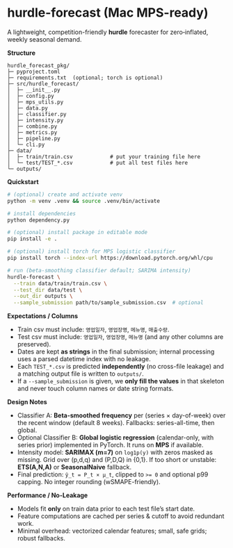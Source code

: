 # hurdle-forecast (Mac MPS-ready)

A lightweight, competition-friendly **hurdle** forecaster for zero‑inflated, weekly seasonal demand.

**Structure**
```
hurdle_forecast_pkg/
├─ pyproject.toml
├─ requirements.txt  (optional; torch is optional)
├─ src/hurdle_forecast/
│  ├─ __init__.py
│  ├─ config.py
│  ├─ mps_utils.py
│  ├─ data.py
│  ├─ classifier.py
│  ├─ intensity.py
│  ├─ combine.py
│  ├─ metrics.py
│  ├─ pipeline.py
│  └─ cli.py
├─ data/
│  ├─ train/train.csv            # put your training file here
│  └─ test/TEST_*.csv            # put all test files here
└─ outputs/
```

**Quickstart**
```bash
# (optional) create and activate venv
python -m venv .venv && source .venv/bin/activate

# install dependencies
python dependency.py

# (optional) install package in editable mode
pip install -e .

# (optional) install torch for MPS logistic classifier
pip install torch --index-url https://download.pytorch.org/whl/cpu

# run (beta-smoothing classifier default; SARIMA intensity)
hurdle-forecast \
  --train data/train/train.csv \
  --test_dir data/test \
  --out_dir outputs \
  --sample_submission path/to/sample_submission.csv  # optional
```

**Expectations / Columns**
- Train csv must include: `영업일자`, `영업장명`, `메뉴명`, `매출수량`.
- Test csv must include: `영업일자`, `영업장명`, `메뉴명` (and any other columns are preserved).
- Dates are kept **as strings** in the final submission; internal processing uses a parsed datetime index with no leakage.
- Each `TEST_*.csv` is predicted **independently** (no cross-file leakage) and a matching output file is written to `outputs/`.
- If a `--sample_submission` is given, we **only fill the values** in that skeleton and never touch column names or date string formats.

**Design Notes**
- Classifier A: **Beta-smoothed frequency** per (series × day-of-week) over the recent window (default 8 weeks). Fallbacks: series-all-time, then global.
- Optional Classifier B: **Global logistic regression** (calendar-only, with series prior) implemented in PyTorch. It runs on **MPS** if available.
- Intensity model: **SARIMAX (m=7)** on `log1p(y)` with zeros masked as missing. Grid over (p,d,q) and (P,D,Q) in {0,1}. If too short or unstable: **ETS(A,N,A)** or **SeasonalNaive** fallback.
- Final prediction: `ŷ_t = P_t × μ_t`, clipped to `>= 0` and optional p99 capping. No integer rounding (wSMAPE-friendly).

**Performance / No-Leakage**
- Models fit **only** on train data prior to each test file’s start date.
- Feature computations are cached per series & cutoff to avoid redundant work.
- Minimal overhead: vectorized calendar features; small, safe grids; robust fallbacks.

